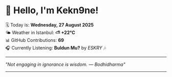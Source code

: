 # 👋 Hello, I'm Kekn9ne!

🗓️ Today is: **Wednesday, 27 August 2025**  
🌤️ Weather in Istanbul: **⛅️  +22°C**  
📊 GitHub Contributions: **69**  
🎧 Currently Listening: **Buldun Mu?** by *ESKRY* 🎶

---

_"Not engaging in ignorance is wisdom.  — *Bodhidharma*"_

---
